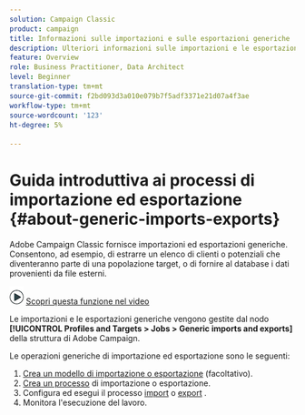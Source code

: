 ```yaml
---
solution: Campaign Classic
product: campaign
title: Informazioni sulle importazioni e sulle esportazioni generiche
description: Ulteriori informazioni sulle importazioni e le esportazioni generiche.
feature: Overview
role: Business Practitioner, Data Architect
level: Beginner
translation-type: tm+mt
source-git-commit: f2bd093d3a010e079b7f5adf3371e21d07a4f3ae
workflow-type: tm+mt
source-wordcount: '123'
ht-degree: 5%

---
```



# Guida introduttiva ai processi di importazione ed esportazione {#about-generic-imports-exports}

Adobe Campaign Classic fornisce importazioni ed esportazioni generiche. Consentono, ad esempio, di estrarre un elenco di clienti o potenziali che diventeranno parte di una popolazione target, o di fornire al database i dati provenienti da file esterni.

![](assets/do-not-localize/how-to-video.png) [Scopri questa funzione nel video](../../platform/using/exporting-and-importing-profiles.md#import-profiles-video)

Le importazioni e le esportazioni generiche vengono gestite dal nodo **[!UICONTROL Profiles and Targets > Jobs > Generic imports and exports]** della struttura di Adobe Campaign.

Le operazioni generiche di importazione ed esportazione sono le seguenti:

1. [Crea un modello di importazione o esportazione](../../platform/using/creating-import-export-templates.md)  (facoltativo).
1. [Crea un processo](../../platform/using/creating-import-export-jobs.md) di importazione o esportazione.
1. Configura ed esegui il processo [import](../../platform/using/executing-import-jobs.md) o [export](../../platform/using/executing-export-jobs.md) .
1. [](../../platform/using/monitoring-jobs-execution.md) Monitora l&#39;esecuzione del lavoro.


